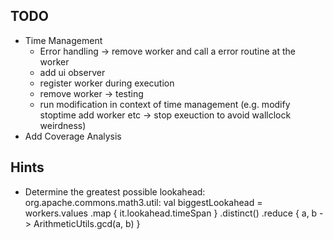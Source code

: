 ## TODO

- Time Management
    - Error handling -> remove worker and call a error routine at the worker
    - add ui observer
    - register worker during execution
    - remove worker -> testing
    - run modification in context of time management (e.g. modify stoptime add worker etc -> stop exeuction to avoid wallclock weirdness)
- Add Coverage Analysis

## Hints

- Determine the greatest possible lookahead:
  org.apache.commons.math3.util:
  val biggestLookahead = workers.values
  .map { it.lookahead.timeSpan }
  .distinct()
  .reduce { a, b -> ArithmeticUtils.gcd(a, b) }